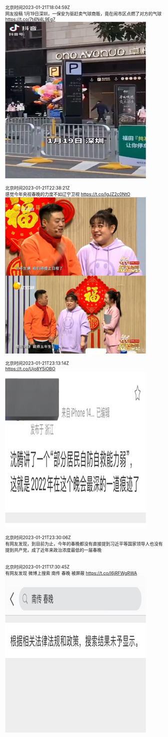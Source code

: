 北京时间2023-01-21T18:04:59Z<br>网友投稿
1月19日深圳，一保安为驱赶卖气球商贩，竟在闹市区点燃了对方的气球 https://t.co/7t4N4L9Eg7<br><img src='/temp/video/2023/y-Month-1/e-Day-21/whyyoutouzhele/1616738622224601088_0.jpg' width='450' height='500'><br><br>北京时间2023-01-21T22:38:21Z<br>感觉今年央视春晚的力度不如辽宁卫视 https://t.co/IgJZ2c0NtO<br><img src='/temp/image/2023/y-Month-1/1616807417085558785_0.jpg' width='450' height='500'><br><br>北京时间2023-01-21T23:13:14Z<br>https://t.co/Ujo8Y5iOBO<br><img src='/temp/image/2023/y-Month-1/1616816192961798146_0.jpg' width='450' height='500'><br><br>北京时间2023-01-21T23:30:06Z<br>有网友发现，到目前为止，今年的春晚都没有直接提到习近平等国家领导人也没有提到共产党，成了近年来政治浓度最低的一届春晚<br><br><br>北京时间2023-01-21T17:30:45Z<br>有网友发现
微博上搜索 南传 春晚 被屏蔽 https://t.co/I6jRFWgRWA<br><img src='/temp/image/2023/y-Month-1/1616730005790130177_0.jpg' width='450' height='500'><br><br>